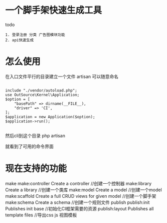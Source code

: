 # 一个脚手架快速生成工具

todo

    1. 登录注册 分类 广告图模块功能
    2. api快速生成

# 怎么使用

在入口文件平行的目录建立一个文件 artisan 可以随意命名

<pre><code>
include "./vendor/autoload.php";
use OutSource\Kernel\Application;
$option = [
    "basePath" => dirname(__FILE__),
    "driver" => 'CI',
];
$application = new Application($option);
$application->run();

</code></pre>


然后cli到这个目录 php artisan

就看到了可用的命令界面




# 现在支持的功能

 make
  make:controller  Create a controller   //创建一个控制器
  make:library     Create a library      //创建一个类库
  make:model       Create a model        //创建一个model
  make:scaffold    Create a full CRUD views for given model  //创建一个脚手架
  make:schema      Create a schema       //创建一个规则文件
 publish
  publish:init     Publishes init base   //初始化CI框架需要的资源
  publish:layout   Publishes all template files   //导出css js 视图模板
